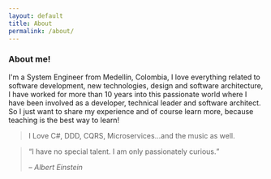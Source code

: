 ```yaml
---
layout: default
title: About
permalink: /about/
---
```


### About me!

I'm a System Engineer from Medellín, Colombia, I love everything related to software development, new technologies, design and software architecture, I have worked for more than 10 years into this passionate world where I have been involved as a developer, technical leader and software architect. So I just want to share my experience and of course learn more, because teaching is the best way to learn!

>I Love C#, DDD, CQRS, Microservices…and the music as well.

<blockquote>
	<q>I have no special talent. I am only passionately curious.</q>
	<p>– <cite>Albert Einstein</cite></p>
</blockquote>
